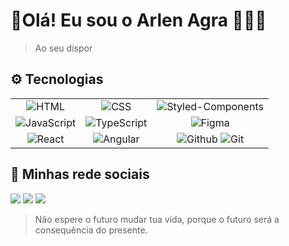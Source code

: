 
#  🔹Olá! Eu sou o Arlen Agra 🖐🏽🔹

> <p> Ao seu dispor </p>



## ⚙️ Tecnologias
[//]: # (Variáveis para os links das imagens)
[html-badge]: https://img.shields.io/badge/html5-%23E34F26.svg?style=for-the-badge&logo=html5&logoColor=white
[css-badge]: https://img.shields.io/badge/css-%231572B6.svg?style=for-the-badge&logo=css3&logoColor=white
[js-badge]: https://img.shields.io/badge/javascript-%23323330.svg?style=for-the-badge&logo=javascript&logoColor=%23F7DF1E
[ts-badge]: https://img.shields.io/badge/typescript-%23007ACC.svg?style=for-the-badge&logo=typescript&logoColor=white
[react-badge]: https://img.shields.io/badge/react-%2320232a.svg?style=for-the-badge&logo=react&logoColor=%2361DAFB
[git-badge]: https://img.shields.io/badge/GIT-E44C30?style=for-the-badge&logo=git&logoColor=white
[github-badge]: https://img.shields.io/badge/GitHub-100000?style=for-the-badge&logo=github&logoColor=white
[kotlin-badge]:https://img.shields.io/badge/Kotlin-0095D5?&style=for-the-badge&logo=kotlin&logoColor=white
[sc-badge]: https://img.shields.io/badge/styled--components-DB7093?style=for-the-badge&logo=styled-components&logoColor=white
[figma-badge]:https://img.shields.io/badge/Figma-F24E1E?style=for-the-badge&logo=figma&logoColor=white
[angular-badge]: https://img.shields.io/badge/Angular-DD0031?style=for-the-badge&logo=angular&logoColor=white

|  |  |  |
|:---:|:---:|:---:|
| ![HTML][html-badge] | ![CSS][css-badge] | ![Styled-Components][sc-badge] | 
| ![JavaScript][js-badge] | ![TypeScript][ts-badge] | ![Figma][figma-badge] |
| ![React][react-badge] |  ![Angular][angular-badge] | ![Github][github-badge] ![Git][git-badge]  |



## 📱 Minhas rede sociais 
[<img src="https://img.shields.io/badge/LinkedIn-0077B5?style=for-the-badge&logo=linkedin&logoColor=white">](https://www.linkedin.com/in/arlen-agra-571275209/)
[<img src="https://img.shields.io/badge/Gmail-D14836?style=for-the-badge&logo=gmail&logoColor=white">](mailto:arlens527@gmail.com)
[<img src="https://img.shields.io/badge/Instagram-E4405F?style=for-the-badge&logo=instagram&logoColor=white">]()

> <p> Não espere o futuro mudar tua vida, porque o futuro será a consequência do presente. </p>
